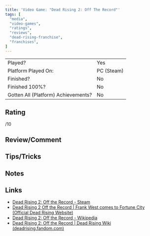 ```yaml
---
title: 'Video Game: "Dead Rising 2: Off The Record"'
tags: [
  "media",
  "video-games",
  "ratings",
  "reviews",
  "dead-rising-franchise",
  "franchises",
]
---
```


| | |
|-|-|
| Played? | Yes |
| Platform Played On: | PC (Steam) |
| Finished? | No |
| Finished 100%? | No |
| Gotten All (Platform) Achievements? | No |

## Rating

/10

## Review/Comment



## Tips/Tricks



## Notes



## Links

- [Dead Rising 2: Off the Record - Steam](https://store.steampowered.com/app/45770/Dead_Rising_2_Off_the_Record/)
- [Dead Rising 2 Off the Record | Frank West comes to Fortune City (Official Dead Rising Website)](https://www.deadrising.com/dead-rising-2-off-the-record/index.html)
- [Dead Rising 2: Off the Record - Wikipedia](https://en.wikipedia.org/wiki/Dead_Rising_2:_Off_the_Record)
- [Dead Rising 2: Off the Record | Dead Rising Wiki (deadrising.fandom.com)](https://deadrising.fandom.com/wiki/Dead_Rising_2:_Off_the_Record)
